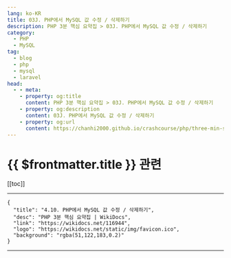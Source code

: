 ```yaml
---
lang: ko-KR
title: 03J. PHP에서 MySQL 값 수정 / 삭제하기
description: PHP 3분 핵심 요약집 > 03J. PHP에서 MySQL 값 수정 / 삭제하기
category: 
  - PHP
  - MySQL
tag: 
  - blog
  - php
  - mysql
  - laravel
head:
  - - meta:
    - property: og:title
      content: PHP 3분 핵심 요약집 > 03J. PHP에서 MySQL 값 수정 / 삭제하기
    - property: og:description
      content: 03J. PHP에서 MySQL 값 수정 / 삭제하기
    - property: og:url
      content: https://chanhi2000.github.io/crashcourse/php/three-min-summary/03-database/03J.html
---
```


# {{ $frontmatter.title }} 관련

[[toc]]

---

```component VPCard
{
  "title": "4.10. PHP에서 MySQL 값 수정 / 삭제하기",
  "desc": "PHP 3분 핵심 요약집 | WikiDocs",
  "link": "https://wikidocs.net/116944",
  "logo": "https://wikidocs.net/static/img/favicon.ico",
  "background": "rgba(51,122,183,0.2)"
}
```

---
